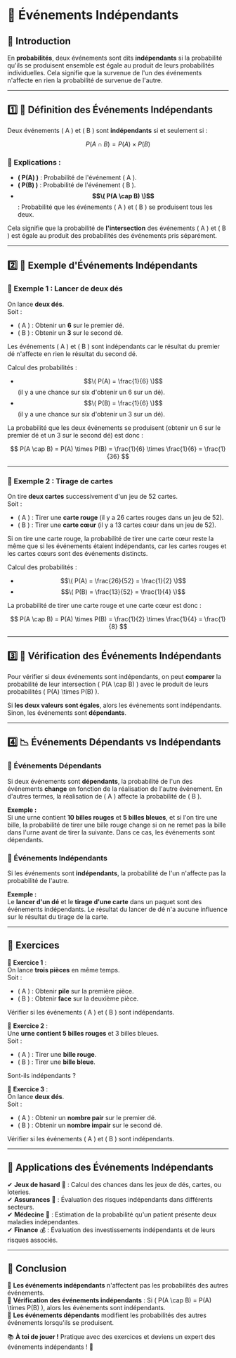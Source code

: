 # 🎲 Événements Indépendants

## 🧐 Introduction

En **probabilités**, deux événements sont dits **indépendants** si la probabilité qu'ils se produisent ensemble est égale au produit de leurs probabilités individuelles. Cela signifie que la survenue de l'un des événements n'affecte en rien la probabilité de survenue de l'autre.

---

## 1️⃣ 📏 Définition des Événements Indépendants

Deux événements \( A \) et \( B \) sont **indépendants** si et seulement si :  

$$ P(A \cap B) = P(A) \times P(B) $$

### 📌 Explications :
- **\( P(A) \)** : Probabilité de l'événement \( A \).
- **\( P(B) \)** : Probabilité de l'événement \( B \).
- **$$\( P(A \cap B) \)$$** : Probabilité que les événements \( A \) et \( B \) se produisent tous les deux.

Cela signifie que la probabilité de **l'intersection** des événements \( A \) et \( B \) est égale au produit des probabilités des événements pris séparément.

---

## 2️⃣ 🎲 Exemple d'Événements Indépendants

### 📌 Exemple 1 : Lancer de deux dés

On lance **deux dés**.  
Soit :
- \( A \) : Obtenir un **6** sur le premier dé.
- \( B \) : Obtenir un **3** sur le second dé.

Les événements \( A \) et \( B \) sont indépendants car le résultat du premier dé n'affecte en rien le résultat du second dé.

Calcul des probabilités :
- $$\( P(A) = \frac{1}{6} \)$$ (il y a une chance sur six d'obtenir un 6 sur un dé).
- $$\( P(B) = \frac{1}{6} \)$$ (il y a une chance sur six d'obtenir un 3 sur un dé).

La probabilité que les deux événements se produisent (obtenir un 6 sur le premier dé et un 3 sur le second dé) est donc :

$$ P(A \cap B) = P(A) \times P(B) = \frac{1}{6} \times \frac{1}{6} = \frac{1}{36} $$

---

### 📌 Exemple 2 : Tirage de cartes

On tire **deux cartes** successivement d'un jeu de 52 cartes.  
Soit :
- \( A \) : Tirer une **carte rouge** (il y a 26 cartes rouges dans un jeu de 52).
- \( B \) : Tirer une **carte cœur** (il y a 13 cartes cœur dans un jeu de 52).

Si on tire une carte rouge, la probabilité de tirer une carte cœur reste la même que si les événements étaient indépendants, car les cartes rouges et les cartes cœurs sont des événements distincts.

Calcul des probabilités :
- $$\( P(A) = \frac{26}{52} = \frac{1}{2} \)$$
- $$\( P(B) = \frac{13}{52} = \frac{1}{4} \)$$

La probabilité de tirer une carte rouge et une carte cœur est donc :

$$ P(A \cap B) = P(A) \times P(B) = \frac{1}{2} \times \frac{1}{4} = \frac{1}{8} $$

---

## 3️⃣ 📏 Vérification des Événements Indépendants

Pour vérifier si deux événements sont indépendants, on peut **comparer** la probabilité de leur intersection \( P(A \cap B) \) avec le produit de leurs probabilités \( P(A) \times P(B) \).

Si **les deux valeurs sont égales**, alors les événements sont indépendants. Sinon, les événements sont **dépendants**.

---

## 4️⃣ 📉 Événements Dépendants vs Indépendants

### 📌 Événements Dépendants
Si deux événements sont **dépendants**, la probabilité de l'un des événements **change** en fonction de la réalisation de l'autre événement. En d'autres termes, la réalisation de \( A \) affecte la probabilité de \( B \).

**Exemple :**  
Si une urne contient **10 billes rouges** et **5 billes bleues**, et si l'on tire une bille, la probabilité de tirer une bille rouge change si on ne remet pas la bille dans l'urne avant de tirer la suivante. Dans ce cas, les événements sont dépendants.

### 📌 Événements Indépendants
Si les événements sont **indépendants**, la probabilité de l'un n'affecte pas la probabilité de l'autre.

**Exemple :**  
Le **lancer d'un dé** et le **tirage d'une carte** dans un paquet sont des événements indépendants. Le résultat du lancer de dé n'a aucune influence sur le résultat du tirage de la carte.

---

## 📝 Exercices

📌 **Exercice 1** :  
On lance **trois pièces** en même temps.  
Soit :
- \( A \) : Obtenir **pile** sur la première pièce.
- \( B \) : Obtenir **face** sur la deuxième pièce.

Vérifier si les événements \( A \) et \( B \) sont indépendants.

📌 **Exercice 2** :  
Une **urne contient 5 billes rouges** et 3 billes bleues.  
Soit :
- \( A \) : Tirer une **bille rouge**.
- \( B \) : Tirer une **bille bleue**.

Sont-ils indépendants ?

📌 **Exercice 3** :  
On lance **deux dés**.  
Soit :
- \( A \) : Obtenir un **nombre pair** sur le premier dé.
- \( B \) : Obtenir un **nombre impair** sur le second dé.

Vérifier si les événements \( A \) et \( B \) sont indépendants.

---

## 🎯 Applications des Événements Indépendants

✔ **Jeux de hasard** 🎰 : Calcul des chances dans les jeux de dés, cartes, ou loteries.  
✔ **Assurances** 📑 : Évaluation des risques indépendants dans différents secteurs.  
✔ **Médecine** 🏥 : Estimation de la probabilité qu'un patient présente deux maladies indépendantes.  
✔ **Finance** 💰 : Évaluation des investissements indépendants et de leurs risques associés.  

---

## 🎉 Conclusion

📌 **Les événements indépendants** n'affectent pas les probabilités des autres événements.  
📌 **Vérification des événements indépendants** : Si \( P(A \cap B) = P(A) \times P(B) \), alors les événements sont indépendants.  
📌 **Les événements dépendants** modifient les probabilités des autres événements lorsqu'ils se produisent.  

📚 **À toi de jouer !** Pratique avec des exercices et deviens un expert des événements indépendants ! 🚀